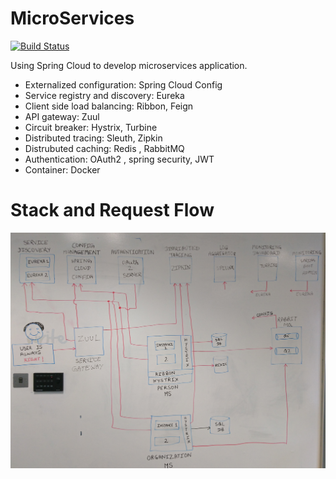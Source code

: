 # MicroServices

[![Build Status](https://travis-ci.org/chandresh87/MicroServices.svg?branch=master)](https://travis-ci.org/chandresh87/MicroServices)

Using Spring Cloud to develop microservices application.

* Externalized configuration: Spring Cloud Config
* Service registry and discovery: Eureka
* Client side load balancing: Ribbon, Feign
* API gateway: Zuul
* Circuit breaker: Hystrix, Turbine
* Distributed tracing: Sleuth, Zipkin
* Distrubuted caching: Redis , RabbitMQ
* Authentication: OAuth2 , spring security, JWT
* Container: Docker

# Stack and Request Flow
![Screenshot](/common-config/Microservice_stack.jpg)
